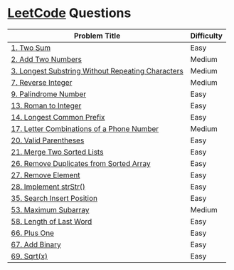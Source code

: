 # [LeetCode](https://leetcode.com/) Questions

| Problem Title | Difficulty |
|      ---      |    ----    |
| [1. Two Sum](https://leetcode.com/problems/two-sum/)| Easy|
| [2. Add Two Numbers](https://leetcode.com/problems/add-two-numbers/)| Medium|
| [3. Longest Substring Without Repeating Characters](https://leetcode.com/problems/longest-substring-without-repeating-characters/)| Medium |
| [7. Reverse Integer](https://leetcode.com/problems/reverse-integer/)| Medium |
| [9. Palindrome Number](https://leetcode.com/problems/palindrome-number/)| Easy |
| [13. Roman to Integer](https://leetcode.com/problems/roman-to-integer/)| Easy |
| [14. Longest Common Prefix](https://leetcode.com/problems/longest-common-prefix/)| Easy |
| [17. Letter Combinations of a Phone Number](https://leetcode.com/problems/letter-combinations-of-a-phone-number/)| Medium |
| [20. Valid Parentheses](https://leetcode.com/problems/valid-parentheses/)| Easy |
| [21. Merge Two Sorted Lists](https://leetcode.com/problems/merge-two-sorted-lists/)| Easy |
| [26. Remove Duplicates from Sorted Array](https://leetcode.com/problems/remove-duplicates-from-sorted-array/)| Easy |
| [27. Remove Element](https://leetcode.com/problems/remove-element/)| Easy |
| [28. Implement strStr()](https://leetcode.com/problems/implement-strstr/)| Easy |
| [35. Search Insert Position](https://leetcode.com/problems/search-insert-position/)| Easy |
| [53. Maximum Subarray](https://leetcode.com/problems/maximum-subarray/)| Medium |
| [58. Length of Last Word](https://leetcode.com/problems/length-of-last-word/)| Easy |
| [66. Plus One](https://leetcode.com/problems/plus-one/)| Easy |
| [67. Add Binary](https://leetcode.com/problems/add-binary/)| Easy |
| [69. Sqrt(x)](https://leetcode.com/problems/sqrtx/)| Easy |